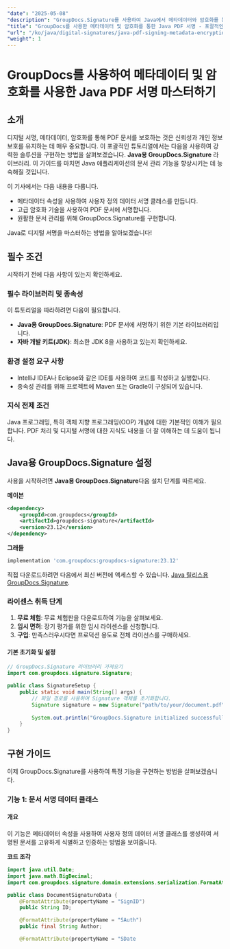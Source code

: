 ```yaml
---
"date": "2025-05-08"
"description": "GroupDocs.Signature를 사용하여 Java에서 메타데이터와 암호화를 통해 PDF 문서에 안전하게 서명하는 방법을 알아보세요. 이 가이드에서는 설정부터 실제 적용까지 모든 것을 다룹니다."
"title": "GroupDocs를 사용한 메타데이터 및 암호화를 통한 Java PDF 서명 - 포괄적인 가이드"
"url": "/ko/java/digital-signatures/java-pdf-signing-metadata-encryption-groupdocs-java/"
"weight": 1
---
```


# GroupDocs를 사용하여 메타데이터 및 암호화를 사용한 Java PDF 서명 마스터하기

## 소개

디지털 서명, 메타데이터, 암호화를 통해 PDF 문서를 보호하는 것은 신뢰성과 개인 정보 보호를 유지하는 데 매우 중요합니다. 이 포괄적인 튜토리얼에서는 다음을 사용하여 강력한 솔루션을 구현하는 방법을 살펴보겠습니다. **Java용 GroupDocs.Signature** 라이브러리. 이 가이드를 마치면 Java 애플리케이션의 문서 관리 기능을 향상시키는 데 능숙해질 것입니다.

이 기사에서는 다음 내용을 다룹니다.
- 메타데이터 속성을 사용하여 사용자 정의 데이터 서명 클래스를 만듭니다.
- 고급 암호화 기술을 사용하여 PDF 문서에 서명합니다.
- 원활한 문서 관리를 위해 GroupDocs.Signature를 구현합니다.

Java로 디지털 서명을 마스터하는 방법을 알아보겠습니다!

## 필수 조건

시작하기 전에 다음 사항이 있는지 확인하세요.

### 필수 라이브러리 및 종속성
이 튜토리얼을 따라하려면 다음이 필요합니다.
- **Java용 GroupDocs.Signature**: PDF 문서에 서명하기 위한 기본 라이브러리입니다.
- **자바 개발 키트(JDK)**: 최소한 JDK 8을 사용하고 있는지 확인하세요.

### 환경 설정 요구 사항
- IntelliJ IDEA나 Eclipse와 같은 IDE를 사용하여 코드를 작성하고 실행합니다.
- 종속성 관리를 위해 프로젝트에 Maven 또는 Gradle이 구성되어 있습니다.

### 지식 전제 조건
Java 프로그래밍, 특히 객체 지향 프로그래밍(OOP) 개념에 대한 기본적인 이해가 필요합니다. PDF 처리 및 디지털 서명에 대한 지식도 내용을 더 잘 이해하는 데 도움이 됩니다.

## Java용 GroupDocs.Signature 설정

사용을 시작하려면 **Java용 GroupDocs.Signature**다음 설치 단계를 따르세요.

**메이븐**
```xml
<dependency>
    <groupId>com.groupdocs</groupId>
    <artifactId>groupdocs-signature</artifactId>
    <version>23.12</version>
</dependency>
```

**그래들**
```gradle
implementation 'com.groupdocs:groupdocs-signature:23.12'
```

직접 다운로드하려면 다음에서 최신 버전에 액세스할 수 있습니다. [Java 릴리스용 GroupDocs.Signature](https://releases.groupdocs.com/signature/java/).

### 라이센스 취득 단계

1. **무료 체험**: 무료 체험판을 다운로드하여 기능을 살펴보세요.
2. **임시 면허**: 장기 평가를 위한 임시 라이센스를 신청합니다.
3. **구입**: 만족스러우시다면 프로덕션 용도로 전체 라이선스를 구매하세요.

#### 기본 초기화 및 설정
```java
// GroupDocs.Signature 라이브러리 가져오기
import com.groupdocs.signature.Signature;

public class SignatureSetup {
    public static void main(String[] args) {
        // 파일 경로를 사용하여 Signature 객체를 초기화합니다.
        Signature signature = new Signature("path/to/your/document.pdf");
        
        System.out.println("GroupDocs.Signature initialized successfully.");
    }
}
```

## 구현 가이드

이제 GroupDocs.Signature를 사용하여 특정 기능을 구현하는 방법을 살펴보겠습니다.

### 기능 1: 문서 서명 데이터 클래스

#### 개요

이 기능은 메타데이터 속성을 사용하여 사용자 정의 데이터 서명 클래스를 생성하여 서명된 문서를 고유하게 식별하고 인증하는 방법을 보여줍니다.

**코드 조각**

```java
import java.util.Date;
import java.math.BigDecimal;
import com.groupdocs.signature.domain.extensions.serialization.FormatAttribute;

public class DocumentSignatureData {
    @FormatAttribute(propertyName = "SignID")
    public String ID;

    @FormatAttribute(propertyName = "SAuth")
    public final String Author;

    @FormatAttribute(propertyName = "SDate
